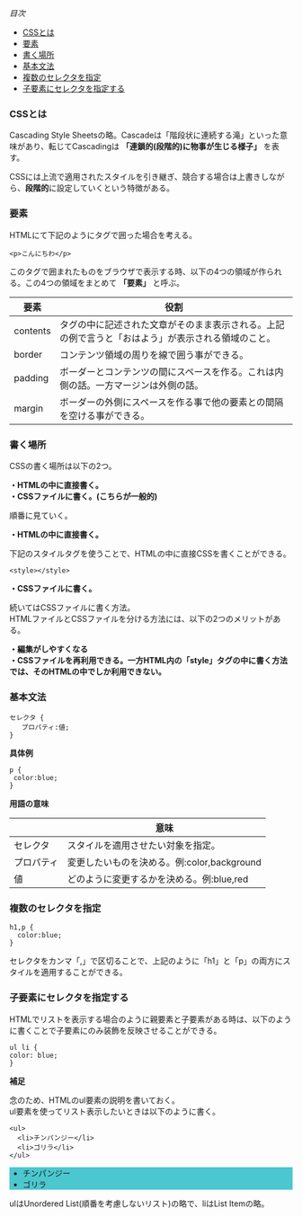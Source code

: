 *目次*
* [CSSとは](#CSSとは)
* [要素](#要素)
* [書く場所](#書く場所)
* [基本文法](#基本文法)
* [複数のセレクタを指定](#複数のセレクタを指定)
* [子要素にセレクタを指定する](#子要素にセレクタを指定する)

### CSSとは

Cascading Style Sheetsの略。Cascadeは「階段状に連続する滝」といった意味があり、転じてCascadingは **「連鎖的(段階的)に物事が生じる様子」** を表す。

CSSには上流で適用されたスタイルを引き継ぎ、競合する場合は上書きしながら、**段階的**に設定していくという特徴がある。

### 要素

HTMLにて下記のようにタグで囲った場合を考える。

`<p>こんにちわ</p>`

このタグで囲まれたものをブラウザで表示する時、以下の4つの領域が作られる。この4つの領域をまとめて **「要素」** と呼ぶ。

|要素|役割|
|-|-|
|contents|タグの中に記述された文章がそのまま表示される。上記の例で言うと「おはよう」が表示される領域のこと。|
|border|コンテンツ領域の周りを線で囲う事ができる。|
|padding|ボーダーとコンテンツの間にスペースを作る。これは内側の話。一方マージンは外側の話。|
|margin|ボーダーの外側にスペースを作る事で他の要素との間隔を空ける事ができる。|

### 書く場所

CSSの書く場所は以下の2つ。

**・HTMLの中に直接書く。**  
**・CSSファイルに書く。(こちらが一般的)**

順番に見ていく。

**・HTMLの中に直接書く。**

下記のスタイルタグを使うことで、HTMLの中に直接CSSを書くことができる。

`<style></style>`

**・CSSファイルに書く。**

続いてはCSSファイルに書く方法。  
HTMLファイルとCSSファイルを分ける方法には、以下の2つのメリットがある。

**・編集がしやすくなる**  
**・CSSファイルを再利用できる。一方HTML内の「style」タグの中に書く方法では、そのHTMLの中でしか利用できない。**

### 基本文法
```
セレクタ {
   プロパティ:値;
}
```

**具体例**

```
p {
 color:blue;
}
```

**用語の意味**

||意味|
|-|-|
|セレクタ|スタイルを適用させたい対象を指定。|
|プロパティ|変更したいものを決める。例:color,background|
|値|どのように変更するかを決める。例:blue,red|

### 複数のセレクタを指定

```
h1,p {
  color:blue;
}
```

セレクタをカンマ「,」で区切ることで、上記のように「h1」と「p」の両方にスタイルを適用することができる。 

### 子要素にセレクタを指定する

HTMLでリストを表示する場合のように親要素と子要素がある時は、以下のように書くことで子要素にのみ装飾を反映させることができる。

```
ul li {
color: blue;
} 
```

**補足**

念のため、HTMLのul要素の説明を書いておく。  
ul要素を使ってリスト表示したいときは以下のように書く。

```
<ul>
  <li>チンパンジー</li>
  <li>ゴリラ</li>
</ul>
```

<ul style = "background:#4bc7cf;">
  <li>チンパンジー</li>
  <li>ゴリラ</li>
</ul>

ulはUnordered List(順番を考慮しないリスト)の略で、liはList Itemの略。









